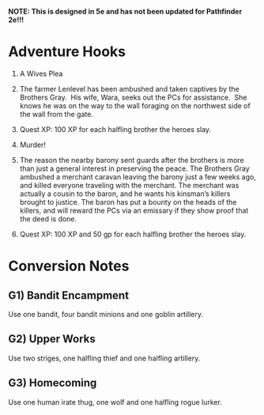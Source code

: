 **NOTE: This is designed in 5e and has not been updated for Pathfinder 2e!!!**



# Adventure Hooks

1. A Wives Plea

1. The farmer Lenlevel has been ambushed and taken captives by the Brothers Gray.  His wife, Wara, seeks out the PCs for assistance.  She knows he was on the way to the wall foraging on the northwest side of the wall from the gate.
2. Quest XP: 100 XP for each halfling brother the heroes slay.

1. Murder!

1. The reason the nearby barony sent guards after the brothers is more than just a general interest in preserving the peace. The Brothers Gray ambushed a merchant caravan leaving the barony just a few weeks ago, and killed everyone traveling with the merchant. The merchant was actually a cousin to the baron, and he wants his kinsman’s killers brought to justice. The baron has put a bounty on the heads of the killers, and will reward the PCs via an emissary if they show proof that the deed is done.
2. Quest XP: 100 XP and 50 gp for each halfling brother the heroes slay.

# Conversion Notes

## G1) Bandit Encampment

Use one bandit, four bandit minions and one goblin artillery.

## G2) Upper Works

Use two striges, one halfling thief and one halfling artillery.

## G3) Homecoming

Use one human irate thug, one wolf and one halfling rogue lurker.